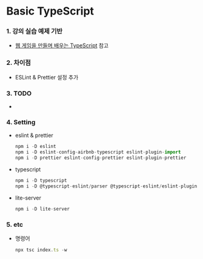 # Basic TypeScript

### 1. 강의 실습 예제 기반

* [웹 게임을 만들며 배우는 TypeScript](https://www.inflearn.com/course/%EC%9B%B9%EA%B2%8C%EC%9E%84%EC%9D%84-%EB%A7%8C%EB%93%A4%EB%A9%B0-%EB%B0%B0%EC%9A%B0%EB%8A%94-typescript "웹 게임을 만들며 배우는 TypeScript") 참고

### 2. 차이점

* ESLint & Prettier 설정 추가

### 3. TODO

*

### 4. Setting

* eslint & prettier
  
    ``` javascript
    npm i -D eslint
    npm i -D eslint-config-airbnb-typescript eslint-plugin-import
    npm i -D prettier eslint-config-prettier eslint-plugin-prettier
    ```

* typescript

    ``` javascript
    npm i -D typescript
    npm i -D @typescript-eslint/parser @typescript-eslint/eslint-plugin
    ```

* lite-server

    ``` javascript
    npm i -D lite-server
    ```

### 5. etc

* 명령어

    ``` javascript
    npx tsc index.ts -w
    ```
